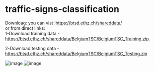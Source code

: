 # traffic-signs-classification

Downloag:
you can vist :https://btsd.ethz.ch/shareddata/                                            
or from direct links:                                                                   
1-Download training data -https://btsd.ethz.ch/shareddata/BelgiumTSC/BelgiumTSC_Training.zip.                  

2-Download testing data - https://btsd.ethz.ch/shareddata/BelgiumTSC/BelgiumTSC_Testing.zip

![image](https://user-images.githubusercontent.com/81778920/113357895-9e94dc80-92f9-11eb-9803-11672dc9f756.png)
![image](https://user-images.githubusercontent.com/81778920/113358057-f03d6700-92f9-11eb-8bd5-f5aba798afd6.png)

